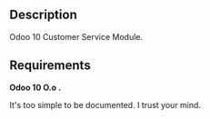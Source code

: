 
## Description

<p>Odoo 10 Customer Service Module.</p>

## Requirements
<b>Odoo 10 O.o .</b>

<p>It's too simple to be documented. I trust your mind.</p>


